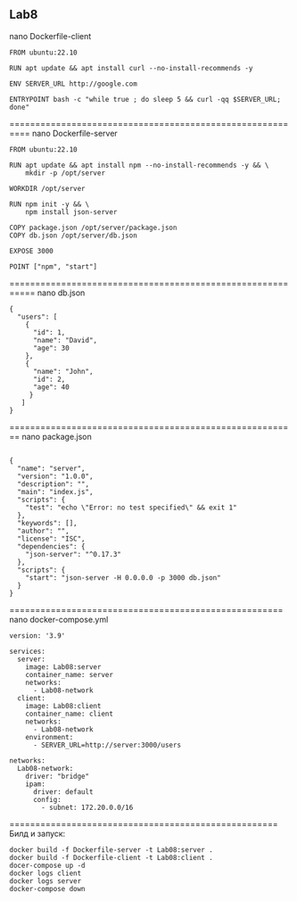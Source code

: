 ## Lab8
nano Dockerfile-client
```
FROM ubuntu:22.10

RUN apt update && apt install curl --no-install-recommends -y

ENV SERVER_URL http://google.com

ENTRYPOINT bash -c "while true ; do sleep 5 && curl -qq $SERVER_URL; done" 
```
==========================================================
nano Dockerfile-server
```
FROM ubuntu:22.10

RUN apt update && apt install npm --no-install-recommends -y && \
    mkdir -p /opt/server

WORKDIR /opt/server

RUN npm init -y && \
    npm install json-server

COPY package.json /opt/server/package.json
COPY db.json /opt/server/db.json

EXPOSE 3000

POINT ["npm", "start"]
```
===========================================================
nano db.json
```
{
  "users": [
    {
      "id": 1,
      "name": "David",
      "age": 30
    },
    {
      "name": "John",
      "id": 2,
      "age": 40
     }
   ]
}
```
========================================================
nano package.json
```

{
  "name": "server",
  "version": "1.0.0",
  "description": "",
  "main": "index.js",
  "scripts": {
    "test": "echo \"Error: no test specified\" && exit 1"
  },
  "keywords": [],
  "author": "",
  "license": "ISC",
  "dependencies": {
    "json-server": "^0.17.3"
  },
  "scripts": {
    "start": "json-server -H 0.0.0.0 -p 3000 db.json"
  }
}
```
=====================================================
nano docker-compose.yml
```
version: '3.9'

services:
  server:
    image: Lab08:server
    container_name: server
    networks:
      - Lab08-network
  client:
    image: Lab08:client
    container_name: client
    networks:
      - Lab08-network
    environment:
      - SERVER_URL=http://server:3000/users

networks:
  Lab08-network:
    driver: "bridge"
    ipam:
      driver: default
      config:
        - subnet: 172.20.0.0/16
```
====================================================
Билд и запуск:
```
docker build -f Dockerfile-server -t Lab08:server .
docker build -f Dockerfile-client -t Lab08:client .
docer-compose up -d
docker logs client
docker logs server
docker-compose down
```
